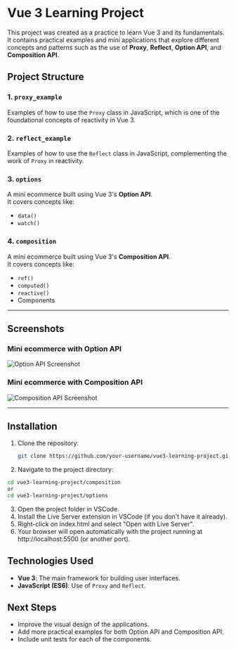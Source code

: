# Vue 3 Learning Project

This project was created as a practice to learn Vue 3 and its fundamentals. It contains practical examples and mini applications that explore different concepts and patterns such as the use of **Proxy**, **Reflect**, **Option API**, and **Composition API**.

## Project Structure

### 1. `proxy_example`
Examples of how to use the `Proxy` class in JavaScript, which is one of the foundational concepts of reactivity in Vue 3.

### 2. `reflect_example`
Examples of how to use the `Reflect` class in JavaScript, complementing the work of `Proxy` in reactivity.

### 3. `options`
A mini ecommerce built using Vue 3's **Option API**.  
It covers concepts like:
- `data()`
- `watch()`

### 4. `composition`
A mini ecommerce built using Vue 3's **Composition API**.  
It covers concepts like:
- `ref()`
- `computed()`
- `reactive()`
- Components

---

## Screenshots

### Mini ecommerce with Option API
![Option API Screenshot](https://images.edgardoponce.com/vue3-practice/option_api.png)

### Mini ecommerce with Composition API
![Composition API Screenshot](https://images.edgardoponce.com/vue3-practice/composition_api.png)

---

## Installation

1. Clone the repository:
   ```bash
   git clone https://github.com/your-username/vue3-learning-project.git
    ```
2. Navigate to the project directory:
```bash
cd vue3-learning-project/composition
or
cd vue3-learning-project/options
```
3. Open the project folder in VSCode.
4. Install the Live Server extension in VSCode (if you don't have it already).
5. Right-click on index.html and select "Open with Live Server".
6. Your browser will open automatically with the project running at http://localhost:5500 (or another port).


## Technologies Used

- **Vue 3**: The main framework for building user interfaces.
- **JavaScript (ES6)**: Use of `Proxy` and `Reflect`.

## Next Steps

- Improve the visual design of the applications.
- Add more practical examples for both Option API and Composition API.
- Include unit tests for each of the components.